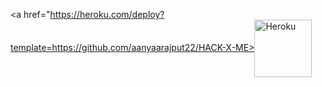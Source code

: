 <a href="https://heroku.com/deploy?template=https://github.com/aanyaarajput22/HACK-X-ME><img align="center" alt="Heroku" width="92px" src="https://www.nicepng.com/png/full/223-2233246_heroku-logo-salesforce-heroku.png"></p>
